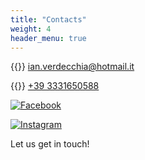 ```yaml
---
title: "Contacts"
weight: 4
header_menu: true
---
```


{{<icon class="fa fa-envelope">}}&nbsp;[ian.verdecchia@hotmail.it](mailto:ian.verdecchia@hotmail.it)

{{<icon class="fa fa-phone">}}&nbsp;[+39 3331650588](tel:+393331650588)

[![Facebook](/images/icons8-facebook-nuovo-48.png)](https://www.facebook.com/BikeTourOfBolsenaLake)

[![Instagram](/images/icons8-instagram-48.png)](https://www.instagram.com/wheel_ian/)

Let us get in touch!
